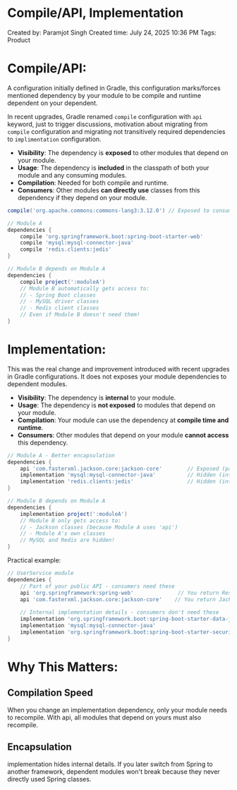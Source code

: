 # Compile/API, Implementation

Created by: Paramjot Singh
Created time: July 24, 2025 10:36 PM
Tags: Product

# Compile/API:

A configuration initially defined in Gradle, this configuration marks/forces mentioned dependency by your module to be compile and runtime dependent on your dependent. 

In recent upgrades, Gradle renamed `compile` configuration with `api` keyword, just to trigger discussions, motivation about migrating from `compile` configuration and migrating not transitively required dependencies to `implimentation` configuration.

- **Visibility**: The dependency is **exposed** to other modules that depend on your module.
- **Usage**: The dependency is **included** in the classpath of both your module and any consuming modules.
- **Compilation**: Needed for both compile and runtime.
- **Consumers**: Other modules **can directly use** classes from this dependency if they depend on your module.

```groovy
compile('org.apache.commons:commons-lang3:3.12.0') // Exposed to consumers, transitive
```

```groovy
// Module A
dependencies {
    compile 'org.springframework.boot:spring-boot-starter-web'
    compile 'mysql:mysql-connector-java'
    compile 'redis.clients:jedis'
}

// Module B depends on Module A
dependencies {
    compile project(':moduleA')
    // Module B automatically gets access to:
    // - Spring Boot classes
    // - MySQL driver classes  
    // - Redis client classes
    // Even if Module B doesn't need them!
}
```

# Implementation:

This was the real change and improvement introduced with recent upgrades in Gradle configurations. It does not exposes your module dependencies to dependent modules.

- **Visibility**: The dependency is **internal** to your module.
- **Usage**: The dependency is **not exposed** to modules that depend on your module.
- **Compilation**: Your module can use the dependency at **compile time and runtime**.
- **Consumers**: Other modules that depend on your module **cannot access** this dependency.

```groovy
// Module A - Better encapsulation
dependencies {
    api 'com.fasterxml.jackson.core:jackson-core'        // Exposed (part of public API)
    implementation 'mysql:mysql-connector-java'          // Hidden (internal detail)
    implementation 'redis.clients:jedis'                 // Hidden (internal detail)
}

// Module B depends on Module A
dependencies {
    implementation project(':moduleA')
    // Module B only gets access to:
    // - Jackson classes (because Module A uses 'api')
    // - Module A's own classes
    // MySQL and Redis are hidden!
}
```

Practical example:

```groovy
// UserService module
dependencies {
    // Part of your public API - consumers need these
    api 'org.springframework:spring-web'              // You return ResponseEntity
    api 'com.fasterxml.jackson.core:jackson-core'    // You return Jackson objects
    
    // Internal implementation details - consumers don't need these
    implementation 'org.springframework.boot:spring-boot-starter-data-jpa'
    implementation 'mysql:mysql-connector-java'
    implementation 'org.springframework.boot:spring-boot-starter-security'
}
```

# Why This Matters:
## Compilation Speed
When you change an implementation dependency, only your module needs to recompile. With api, all modules that depend on yours must also recompile.
## Encapsulation
implementation hides internal details. If you later switch from Spring to another framework, dependent modules won't break because they never directly used Spring classes.